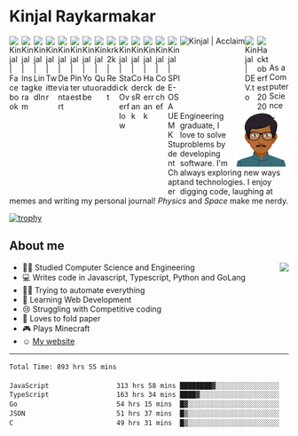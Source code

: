 # Kinjal Raykarmakar 

<a href="https://www.facebook.com/kinjal.raykarmakar">
  <img align="left" alt="Kinjal | Facebook" width="22px" src="https://cdn.jsdelivr.net/npm/simple-icons@v3/icons/facebook.svg" />
</a>
<a href="https://www.instagram.com/kinjal.raykarmakar">
  <img align="left" alt="Kinjal | Instagram" width="22px" src="https://cdn.jsdelivr.net/npm/simple-icons@v3/icons/instagram.svg" />
</a>
<a href="https://www.linkedin.com/in/kinjal-raykarmakar">
  <img align="left" alt="Kinjal | LinkedIn" width="22px" src="https://cdn.jsdelivr.net/npm/simple-icons@v3/icons/linkedin.svg" />
</a>
<a href="https://twitter.com/kinjal2209">
  <img align="left" alt="Kinjal | Twitter" width="22px" src="https://cdn.jsdelivr.net/npm/simple-icons@v3/icons/twitter.svg" />
</a>
<a href="https://www.deviantart.com/kinjal2209">
  <img align="left" alt="Kinjal | Deviantart" width="22px" src="https://cdn.jsdelivr.net/npm/simple-icons@v3/icons/deviantart.svg" />
</a>
<a href="https://in.pinterest.com/kinjalraykarmak">
  <img align="left" alt="Kinjal | Pinterest" width="22px" src="https://cdn.jsdelivr.net/npm/simple-icons@v3/icons/pinterest.svg" />
</a>
<a href="https://www.youtube.com/channel/UCINTZKi7pDBr_iDkibhTXVg/">
  <img align="left" alt="Kinjal | Youtube" width="22px" src="https://cdn.jsdelivr.net/npm/simple-icons@v3/icons/youtube.svg" />
</a>
<a href="https://www.quora.com/profile/Kinjal-Raykarmakar">
  <img align="left" alt="Kinjal | Quora" width="22px" src="https://cdn.jsdelivr.net/npm/simple-icons@v3/icons/quora.svg" />
</a>
<a href="https://www.reddit.com/user/krk2k">
  <img align="left" alt="krk2k | Reddit" width="22px" src="https://cdn.jsdelivr.net/npm/simple-icons@v3/icons/reddit.svg" />
</a>
<a href="https://stackoverflow.com/users/10537134/kinjal-raykarmakar">
  <img align="left" alt="Kinjal | StackOverflow" width="22px" src="https://cdn.jsdelivr.net/npm/simple-icons@v3/icons/stackoverflow.svg" />
</a>
<a href="https://profile.codersrank.io/user/kinjalrk2k">
  <img align="left" alt="Kinjal | CodersRank" width="22px" src="https://cdn.jsdelivr.net/npm/simple-icons@v3/icons/codersrank.svg" />
</a>
<a href="https://www.hackerrank.com/kinjalrk2k">
  <img align="left" alt="Kinjal | Hackerrank" width="22px" src="https://cdn.jsdelivr.net/npm/simple-icons@v3/icons/hackerrank.svg"/>
</a>
<a href="https://www.codechef.com/users/kinjalrk2k">
  <img align="left" alt="Kinjal | Codechef" width="22px" src="https://cdn.jsdelivr.net/npm/simple-icons@v3/icons/codechef.svg" />
</a>
<a href="https://blog.spieosauemk.team/">
  <img align="left" alt="Kinjal | SPIE-OSA UEMK Student Chapter" width="22px" src="https://cdn.jsdelivr.net/npm/simple-icons@v3/icons/icloud.svg" />
</a>
<a href="https://www.youracclaim.com/users/kinjalrk2k">
  <img align="left" alt="Kinjal | Acclaim" height="22px" src="https://theme.zdassets.com/theme_assets/2382499/d2e455f37a41d85f6db43eba506997c548348b5a.png" />
</a>
<a href="https://dev.to/kinjalrk2k">
  <img align="left" alt="Kinjal | DEV.to" width="22px" src="https://cdn.jsdelivr.net/npm/simple-icons@v3/icons/dev-dot-to.svg" />
</a>
<a href="https://github.com/Kinjalrk2k?tab=repositories&q=hacktoberfest">
  <img align="left" alt="Hacktoberfest 2020" width="22px" src="https://dev-to-uploads.s3.amazonaws.com/uploads/badge/badge_image/80/hacktoberfest2020-badge_2.png" />
</a>

<br>
<br>

<img align="right" alt="Kinjal | Avatar" width="100px" src="https://github.com/Kinjalrk2k/Kinjalrk2k/blob/master/avatar.png" />

As a Computer Science Engineering graduate, I love to solve problems by developing software. I'm always exploring new ways and technologies. I enjoy digging code, laughing at memes and writing my personal journal! *Physics* and *Space* make me nerdy. 

[![trophy](https://github-profile-trophy.vercel.app/?username=Kinjalrk2k&theme=onedark)](https://github.com/ryo-ma/github-profile-trophy)

## About me
<!-- <img align="right" src="https://github-readme-stats.vercel.app/api?username=kinjalrk2k&show_icons=true"> -->
<img align="right" src="https://github-readme-stats.vercel.app/api?username=kinjalrk2k&count_private=true&show_icons=true&theme=dark">
<!-- <img align="right" src="https://github-readme-stats.vercel.app/api/top-langs/?username=kinjalrk2k&layout=compact&theme=dark" /> -->


* :man_student: Studied Computer Science and Engineering
* :computer: Writes code in Javascript, Typescript, Python and GoLang
* :man_in_motorized_wheelchair: Trying to automate everything
* :open_book: Learning Web Development
* :cry: Struggling with Competitive coding 
* :page_with_curl: Loves to fold paper
* :video_game: Plays Minecraft
* :relaxed: [My website](https://kinjal.dev)

<hr>


<!--START_SECTION:waka-->

```txt
Total Time: 893 hrs 55 mins

JavaScript                 313 hrs 58 mins ████████▓░░░░░░░░░░░░░░░░   35.12 %
TypeScript                 163 hrs 34 mins ████▓░░░░░░░░░░░░░░░░░░░░   18.30 %
Go                         54 hrs 15 mins  █▓░░░░░░░░░░░░░░░░░░░░░░░   06.07 %
JSON                       51 hrs 37 mins  █▒░░░░░░░░░░░░░░░░░░░░░░░   05.78 %
C                          49 hrs 31 mins  █▒░░░░░░░░░░░░░░░░░░░░░░░   05.54 %
```

<!--END_SECTION:waka-->


<!--
[![GitHub Streak](https://github-readme-streak-stats.herokuapp.com/?user=kinjalrk2k&theme=dark)](https://github.com/DenverCoder1/github-readme-streak-stats)
-->

<!-- <img src="https://cr-skills-chart-widget.azurewebsites.net/api/api?username=kinjalrk2k&bg=331a00&skills=C,C%2B%2B,Python,Javascript,Jupyter%20Notebook,EJS,Java,HTML"> -->


<!-- <img align="left" src="https://github-readme-stats.vercel.app/api/wakatime?username=kinjalrk2k&layout=compact&theme=onedark">
<img align="right" src="https://github-readme-stats.vercel.app/api/top-langs/?username=kinjalrk2k&theme=onedark"> -->

<!-- ![Profile views](https://gpvc.arturio.dev/Kinjalrk2k) -->

<!-- ![KInjal's github stats](https://github-readme-stats.vercel.app/api?username=kinjalrk2k&show_icons=true) -->

<!--
**Kinjalrk2k/Kinjalrk2k** is a ✨ _special_ ✨ repository because its `README.md` (this file) appears on your GitHub profile.

Here are some ideas to get you started:

- 🔭 I’m currently working on ...
- 🌱 I’m currently learning ...
- 👯 I’m looking to collaborate on ...
- 🤔 I’m looking for help with ...
- 💬 Ask me about ...
- 📫 How to reach me: ...
- 😄 Pronouns: ...
- ⚡ Fun fact: ...
-->
